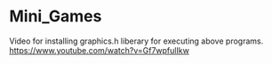 # Mini_Games

Video for installing graphics.h liberary for executing above programs.
https://www.youtube.com/watch?v=Gf7wpfulIkw
